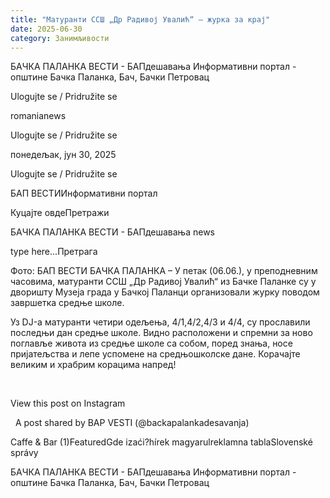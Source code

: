 ```yaml
---
title: "Матуранти ССШ „Др Радивој Увалић“ – журка за крај"
date: 2025-06-30
category: Занимљивости
---
```


БАЧКА ПАЛАНКА ВЕСТИ - БАПдешавања Информативни портал - општине Бачка Паланка, Бач, Бачки Петровац

Ulogujte se / Pridružite se

romanianews

Ulogujte se / Pridružite se

понедељак, јун 30, 2025

Ulogujte se / Pridružite se

БАП ВЕСТИИнформативни портал

Куцајте овдеПретражи

БАЧКА ПАЛАНКА ВЕСТИ - БАПдешавања news

type here...Претрага

Фото: БАП ВЕСТИ
            БАЧКА ПАЛАНКА – У петак (06.06.), у преподневним часовима, матуранти ССШ „Др Радивој Увалић“ из Бачке Паланке су у дворишту Музеја града у Бачкој Паланци организовали журку поводом завршетка средње школе.

Уз DJ-а матуранти четири одељења, 4/1,4/2,4/3 и 4/4, су прославили последњи дан средње школе. Видно расположени и спремни за ново поглавље живота из средње школе са собом, поред знања, носе пријатељства и лепе успомене на средњошколске дане.
Корачајте великим и храбрим корацима напред!




 












View this post on Instagram






















 
A post shared by BAP VESTI (@backapalankadesavanja)

Caffe & Bar (1)FeaturedGde izaći?hírek magyarulreklamna tablaSlovenské správy

БАЧКА ПАЛАНКА ВЕСТИ - БАПдешавања Информативни портал - општине Бачка Паланка, Бач, Бачки Петровац
